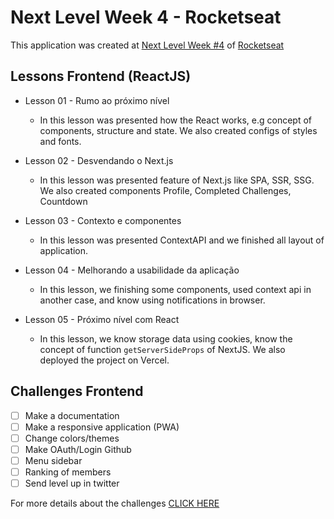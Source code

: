# Next Level Week 4 - Rocketseat
This application was created at [Next Level Week #4](https://nextlevelweek.com/) of [Rocketseat](https://rocketseat.com.br)

## Lessons Frontend (ReactJS)
 - Lesson 01 - Rumo ao próximo nível
    * In this lesson was presented how the React works, e.g concept of components, structure and state. We also created configs of styles and fonts.

 - Lesson 02 - Desvendando o Next.js
    * In this lesson was presented feature of Next.js like SPA, SSR, SSG. We also created components Profile, Completed Challenges, Countdown

 - Lesson 03 - Contexto e componentes
    * In this lesson was presented ContextAPI and we finished all layout of application.

 - Lesson 04 - Melhorando a usabilidade da aplicação
    * In this lesson, we finishing some components, used context api in another case, and know using notifications in browser.

 - Lesson 05 - Próximo nível com React
    * In this lesson, we know storage data using cookies, know the concept of function `getServerSideProps` of NextJS. We also deployed the project on Vercel.

## Challenges Frontend
 - [ ] Make a documentation
 - [ ] Make a responsive application (PWA)
 - [ ] Change colors/themes
 - [ ] Make OAuth/Login Github
 - [ ] Menu sidebar
 - [ ] Ranking of members
 - [ ] Send level up in twitter

For more details about the challenges [CLICK HERE](https://www.figma.com/file/vRbW1u0CEZuG2zE6bU5qLg/Move.it-2.0/duplicate)
